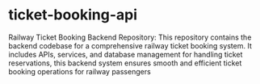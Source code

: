 # ticket-booking-api
Railway Ticket Booking Backend Repository: This repository contains the backend codebase for a comprehensive railway ticket booking system. It includes APIs, services, and database management for handling ticket reservations, this backend system ensures smooth and efficient ticket booking operations for railway passengers
